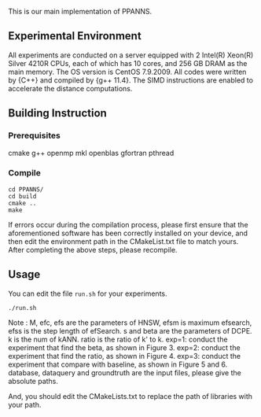 This is our main implementation of PPANNS.


## Experimental Environment

All experiments are conducted on a server equipped with 2 Intel(R) Xeon(R) Silver 4210R CPUs, each of which has 10 cores, and 256 GB DRAM as the main memory. The OS version is CentOS 7.9.2009. All codes were written by {C++} and compiled by {g++ 11.4}. The SIMD instructions are enabled to accelerate the distance computations.

## Building Instruction

### Prerequisites

cmake g++ openmp mkl openblas gfortran pthread

### Compile

```
cd PPANNS/
cd build
cmake ..
make
```

If errors occur during the compilation process, please first ensure that the aforementioned software has been correctly installed on your device, and then edit the environment path in the CMakeList.txt file to match yours. After completing the above steps, please recompile.

## Usage

You can edit the file `run.sh` for your experiments.
```
./run.sh
```

Note : M, efc, efs are the parameters of HNSW, efsm is maximum efsearch, efss is the step length of efSearch.
s and beta are the parameters of DCPE.
k is the num of kANN.
ratio is the ratio of k' to k.
exp=1: conduct the experiment that find the beta, as shown in Figure 3.
exp=2: conduct the experiment that find the ratio, as shown in Figure 4.
exp=3: conduct the experiment that compare with baseline, as shown in Figure 5 and 6.
database, dataquery and groundtruth are the input files, please give the absolute paths.

And, you should edit the CMakeLists.txt to replace the path of libraries with your path.


